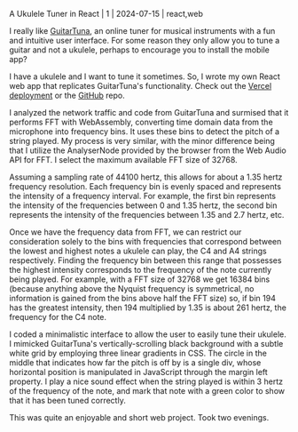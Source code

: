 A Ukulele Tuner in React | 1 | 2024-07-15 | react,web

I really like [GuitarTuna](https://yousician.com/guitartuna), an online tuner for musical instruments with a fun and intuitive user interface. For some reason they only allow you to tune a guitar and not a ukulele, perhaps to encourage you to install the mobile app?

I have a ukulele and I want to tune it sometimes. So, I wrote my own React web app that replicates GuitarTuna's functionality. Check out the [Vercel deployment](https://ukulele-tuner.vercel.app/) or the [GitHub](https://github.com/kejcao/ukulele-tuner) repo.

I analyzed the network traffic and code from GuitarTuna and surmised that it performs FFT with WebAssembly, converting time domain data from the microphone into frequency bins. It uses these bins to detect the pitch of a string played. My process is very similar, with the minor difference being that I utilize the AnalyserNode provided by the browser from the Web Audio API for FFT. I select the maximum available FFT size of 32768.

Assuming a sampling rate of 44100 hertz, this allows for about a 1.35 hertz frequency resolution. Each frequency bin is evenly spaced and represents the intensity of a frequency interval. For example, the first bin represents the intensity of the frequencies between 0 and 1.35 hertz, the second bin represents the intensity of the frequencies between 1.35 and 2.7 hertz, etc.

Once we have the frequency data from FFT, we can restrict our consideration solely to the bins with frequencies that correspond between the lowest and highest notes a ukulele can play, the C4 and A4 strings respectively. Finding the frequency bin between this range that possesses the highest intensity corresponds to the frequency of the note currently being played. For example, with a FFT size of 32768 we get 16384 bins (because anything above the Nyquist frequency is symmetrical, no information is gained from the bins above half the FFT size) so, if bin 194 has the greatest intensity, then 194 multiplied by 1.35 is about 261 hertz, the frequency for the C4 note.

I coded a minimalistic interface to allow the user to easily tune their ukulele. I mimicked GuitarTuna's vertically-scrolling black background with a subtle white grid by employing three linear gradients in CSS. The circle in the middle that indicates how far the pitch is off by is a single div, whose horizontal position is manipulated in JavaScript through the margin left property. I play a nice sound effect when the string played is within 3 hertz of the frequency of the note, and mark that note with a green color to show that it has been tuned correctly.

This was quite an enjoyable and short web project. Took two evenings.
